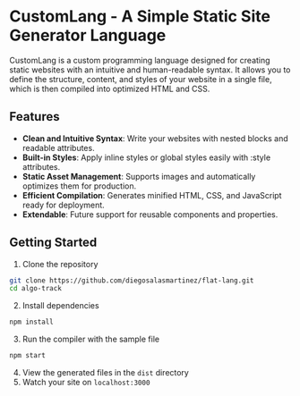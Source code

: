 # CustomLang - A Simple Static Site Generator Language
CustomLang is a custom programming language designed for creating static websites with an intuitive and human-readable syntax. 
It allows you to define the structure, content, and styles of your website in a single file, which is then compiled into optimized HTML and CSS.

## Features
* **Clean and Intuitive Syntax**: Write your websites with nested blocks and readable attributes.
* **Built-in Styles**: Apply inline styles or global styles easily with :style attributes.
* **Static Asset Management**: Supports images and automatically optimizes them for production.
* **Efficient Compilation**: Generates minified HTML, CSS, and JavaScript ready for deployment.
* **Extendable**: Future support for reusable components and properties.

## Getting Started

1. Clone the repository
```bash
git clone https://github.com/diegosalasmartinez/flat-lang.git
cd algo-track
```
2. Install dependencies
```bash
npm install
```
3. Run the compiler with the sample file
```bash
npm start
```
4. View the generated files in the `dist` directory
5. Watch your site on `localhost:3000`
